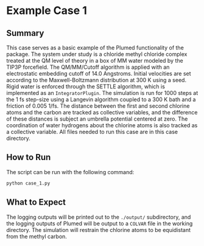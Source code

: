Example Case 1
==============

Summary
-------
This case serves as a basic example of the Plumed functionality of the
package.  The system under study is a chloride methyl chloride complex
treated at the QM level of theory in a box of MM water modeled by the
TIP3P forcefield.  The QM/MM/Cutoff algorithm is applied with an
electrostatic embedding cutoff of 14.0 Angstroms.  Initial velocities
are set according to the Maxwell-Boltzmann distribution at 300 K using
a seed.  Rigid water is enforced through the SETTLE algorithm, which is
implemented as an `IntegratorPlugin`.  The simulation is run for 1000
steps at the 1 fs step-size using a Langevin algorithm coupled to a
300 K bath and a friction of 0.005 1/fs.  The distance between the first
and second chlorine atoms and the carbon are tracked as collective
variables, and the difference of these distances is subject an umbrella
potential centered at zero.  The coordination of water hydrogens about
the chlorine atoms is also tracked as a collective variable.  All files
needed to run this case are in this case directory.

How to Run
----------
The script can be run with the following command:

```bash
python case_1.py
```

What to Expect
--------------
The logging outputs will be printed out to the `./output/` subdirectory,
and the logging outputs of Plumed will be output to a `COLVAR` file in
the working directory.  The simulation will restrain the chlorine atoms
to be equidistant from the methyl carbon.
